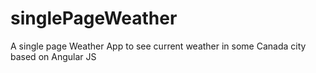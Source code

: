 # singlePageWeather
A single page Weather App to see current weather in some Canada city based on Angular JS
